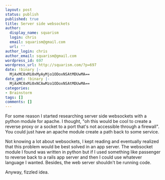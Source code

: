 ```yaml
---
layout: post
status: publish
published: true
title: Server side websockets
author:
  display_name: squarism
  login: chris
  email: squarism@gmail.com
  url: ''
author_login: chris
author_email: squarism@gmail.com
wordpress_id: 697
wordpress_url: http://squarism.com/?p=697
date: !binary |-
  MjAxMC0xMi0xMyAyMjo1ODoxNSAtMDUwMA==
date_gmt: !binary |-
  MjAxMC0xMi0xNCAwMzo1ODoxNSAtMDUwMA==
categories:
- Brainstorm
tags: []
comments: []
---
```

For some reason I started researching server side websockets with a python module for apache.  I thought, "oh this would be cool to create a reverse proxy or a socket to a port that's not accessible through a firewall".  You could just have an apache module create a path back to some service.

Not knowing a lot about websockets, I kept reading and eventually realized that this problem would be best solved in an app server. The websocket module I found was written in python but if I used something like passenger to reverse back to a rails app server and then I could use whatever language I wanted. Besides, the web server shouldn't be running code.

Anyway, fizzled idea.